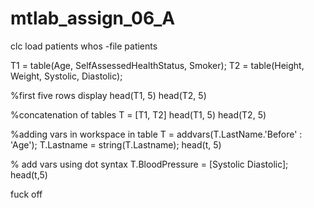 # mtlab_assign_06_A

clc
load patients
whos -file patients


T1 = table(Age, SelfAssessedHealthStatus, Smoker);
T2 = table(Height, Weight, Systolic, Diastolic);

%first five rows display
head(T1, 5)
head(T2, 5)

%concatenation of tables
T = [T1, T2]
head(T1, 5)
head(T2, 5)

%adding vars in workspace in table
T = addvars(T.LastName.'Before' : 'Age');
T.Lastname = string(T.Lastname);
head(t, 5)

% add vars using dot syntax
T.BloodPressure = [Systolic Diastolic];
head(t,5)

fuck off